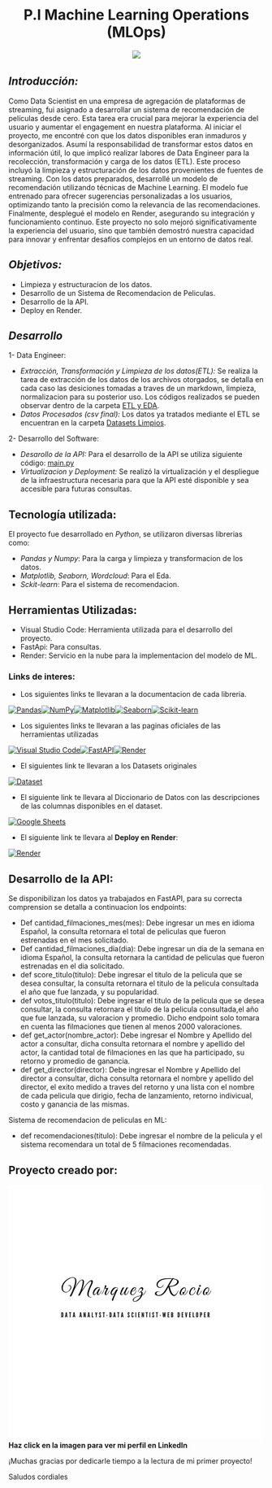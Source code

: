 <h1 align=center>P.I Machine Learning Operations (MLOps)</h1>

<p align="center"><img src="https://user-images.githubusercontent.com/67664604/217914153-1eb00e25-ac08-4dfa-aaf8-53c09038f082.png"  height=300></p>


## *Introducción:*
Como Data Scientist en una empresa de agregación de plataformas de streaming, fui asignado a desarrollar un sistema de recomendación de películas desde cero. Esta tarea era crucial para mejorar la experiencia del usuario y aumentar el engagement en nuestra plataforma.
Al iniciar el proyecto, me encontré con que los datos disponibles eran inmaduros y desorganizados. Asumí la responsabilidad de transformar estos datos en información útil, lo que implicó realizar labores de Data Engineer para la recolección, transformación y carga de los datos (ETL). 
Este proceso incluyó la limpieza y estructuración de los datos provenientes de fuentes de streaming.
Con los datos preparados, desarrollé un modelo de recomendación utilizando técnicas de Machine Learning. El modelo fue entrenado para ofrecer sugerencias personalizadas a los usuarios, optimizando tanto la precisión como la relevancia de las recomendaciones.
Finalmente, desplegué el modelo en Render, asegurando su integración y funcionamiento continuo. Este proyecto no solo mejoró significativamente la experiencia del usuario, sino que también demostró nuestra capacidad para innovar y enfrentar desafíos complejos en un entorno de datos real.

## *Objetivos:*
- Limpieza y estructuracion de los datos.
- Desarrollo de un Sistema de Recomendacion de Peliculas.
- Desarrollo de la API.
- Deploy en Render.

## *Desarrollo*
1- Data Engineer: 
- *Extracción, Transformación y Limpieza de los datos(ETL):* Se realiza la tarea de extracción de los datos de los archivos otorgados, se detalla en cada caso las desiciones tomadas a traves de un markdown, limpieza, normalizacion para su posterior uso. Los códigos realizados se pueden observar dentro de la carpeta [ETL y EDA](https://github.com/RomaDolcenera/PI_movies/tree/master/ETL).
- *Datos Procesados (csv final):* Los datos ya tratados mediante el ETL se encuentran en la carpeta [Datasets Limpios](https://github.com/RomaDolcenera/PI_movies/tree/master/Datasets_limpios).
  
2- Desarrollo del Software:
- *Desarollo de la API:* Para el desarrollo de la API se utiliza siguiente código: [main.py](https://github.com/RomaDolcenera/PI_movies/blob/master/main.py)
- *Virtualizacion y Deployment:* Se realizó la virtualización y el despliegue de la infraestructura necesaria para que la API esté disponible y sea accesible para futuras consultas.

## Tecnología utilizada:
 El proyecto fue desarrollado en *Python*, se utilizaron diversas librerias como:
 - *Pandas y Numpy*: Para la carga y limpieza y transformacion de los datos.
 - *Matplotlib, Seaborn, Wordcloud*: Para el Eda.
 - *Sckit-learn*: Para el sistema de recomendacion.

## Herramientas Utilizadas:
- Visual Studio Code: Herramienta utilizada para el desarrollo del proyecto.
- FastApi: Para consultas.
- Render: Servicio en la nube para la implementacion del modelo de ML.

### Links de interes:

- Los siguientes links te llevaran a la documentacion de cada libreria.
  
<a href="https://pandas.pydata.org/"><img src="https://img.shields.io/badge/pandas-%23150458.svg?style=for-the-badge&logo=pandas&logoColor=white" alt="Pandas" /></a><a href="https://numpy.org/"><img src="https://img.shields.io/badge/numpy-%23013243.svg?style=for-the-badge&logo=numpy&logoColor=white" alt="NumPy" /></a><a href="https://matplotlib.org/"><img src="https://img.shields.io/badge/Matplotlib-%23ffffff.svg?style=for-the-badge&logo=Matplotlib&logoColor=black" alt="Matplotlib" /></a><a href="https://seaborn.pydata.org/"><img src="https://img.shields.io/badge/Seaborn-%2370399F.svg?style=for-the-badge&logo=seaborn&logoColor=white" alt="Seaborn" /></a><a href="https://scikit-learn.org/"><img src="https://img.shields.io/badge/scikit--learn-%23F7931E.svg?style=for-the-badge&logo=scikit-learn&logoColor=white" alt="Scikit-learn" /></a>

- Los siguientes links te llevaran a las paginas oficiales de las herramientas utilizadas
  
<a href="https://code.visualstudio.com/"><img src="https://img.shields.io/badge/Visual%20Studio%20Code-0078d7.svg?style=for-the-badge&logo=visual-studio-code&logoColor=ffffff" alt="Visual Studio Code" /></a><a href="https://fastapi.tiangolo.com/"><img src="https://img.shields.io/badge/FastAPI-005571?style=for-the-badge&logo=fastapi" alt="FastAPI" /></a><a href="https://render.com/"><img src="https://img.shields.io/badge/Render-46E3B7.svg?style=for-the-badge&logo=Render&logoColor=white" alt="Render" /></a>

- El siguientes link te llevaran a los Datasets originales
 
<a href="https://drive.google.com/drive/folders/1X_LdCoGTHJDbD28_dJTxaD4fVuQC9Wt5"><img src="https://media.geeksforgeeks.org/wp-content/uploads/20230908123137/Dataset---Examples-Features-and-Properties.png" alt="Dataset" width="100" /></a>

- El siguiente link te llevara al Diccionario de Datos con las descripciones de las columnas disponibles en el dataset.

<a href="https://docs.google.com/spreadsheets/d/1QkHH5er-74Bpk122tJxy_0D49pJMIwKLurByOfmxzho/edit?gid=0#gid=0"><img src="https://cdn-icons-png.flaticon.com/512/5402/5402392.png" alt="Google Sheets" width="50" /></a>

- El siguiente link te llevara al **Deploy en Render**:

<a href="https://pi-movies-czqp.onrender.com"><img src="https://img.shields.io/badge/Render-46E3B7.svg?style=for-the-badge&logo=Render&logoColor=white" alt="Render" /></a>


## Desarrollo de la API:
Se disponibilizan los datos ya trabajados en FastAPI, para su correcta comprension se detalla a continuacion los endpoints:
- Def cantidad_filmaciones_mes(mes): Debe ingresar un mes en idioma Español, la consulta retornara el total de peliculas que fueron estrenadas en el mes solicitado.
- Def cantidad_filmaciones_dia(dia): Debe ingresar un dia de la semana en idioma Español, la consulta retornara la cantidad de peliculas que fueron estrenadas en el dia solicitado.
- def score_titulo(titulo): Debe ingresar el titulo de la pelicula que se desea consultar, la consulta retornara el titulo de la pelicula consultada el año que fue lanzada, y su popularidad.
- def votos_titulo(titulo): Debe ingresar el titulo de la pelicula que se desea consultar, la consulta retornara el titulo de la pelicula consultada,el año que fue lanzada, su valoracion y promedio. Dicho endpoint solo tomara en cuenta las filmaciones que tienen al menos 2000 valoraciones.
- def get_actor(nombre_actor): Debe ingresar el Nombre y Apellido del actor a consultar, dicha consulta retornara el nombre y apellido del actor, la cantidad total de filmaciones en las que ha participado, su retorno y promedio de ganancia.
- def get_director(director): Debe ingresar el Nombre y Apellido del director a consultar, dicha consulta retornara el nombre y apellido del director, el exito medido a traves del retorno y una lista con el nombre de cada pelicula que dirigio, fecha de lanzamiento, retorno indivicual, costo y ganancia de las mismas.

Sistema de recomendacion de peliculas en ML:
- def recomendaciones(titulo): Debe ingresar el nombre de la pelicula y el sistema recomendara un total de 5 filmaciones recomendadas.

## Proyecto creado por:

<a href="https://www.linkedin.com/in/rociomarquezz/"><img src="./imagenes/rm.jpg"/></a>
**Haz click en la imagen para ver mi perfil en LinkedIn**

¡Muchas gracias por dedicarle tiempo a la lectura de mi primer proyecto! 

Saludos cordiales


